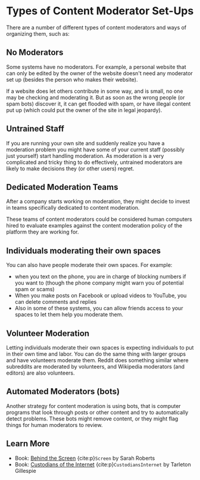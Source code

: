 # Types of Content Moderator Set-Ups

There are a number of different types of content moderators and ways of organizing them, such as:

## No Moderators
Some systems have no moderators. For example, a personal website that can only be edited by the owner of the website doesn't need any moderator set up (besides the person who makes their website).

If a website does let others contribute in some way, and is small, no one may be checking and moderating it. But as soon as the wrong people (or spam bots) discover it, it can get flooded with spam, or have illegal content put up (which could put the owner of the site in legal jeopardy).


## Untrained Staff
If you are running your own site and suddenly realize you have a moderation problem you might have some of your current staff (possibly just yourself) start handling moderation. As moderation is a very complicated and tricky thing to do effectively, untrained moderators are likely to make decisions they (or other users) regret.

## Dedicated Moderation Teams
After a company starts working on moderation, they might decide to invest in teams specifically dedicated to content moderation.

These teams of content moderators could be considered human computers hired to evaluate examples against the content moderation policy of the platform they are working for.

## Individuals moderating their own spaces
You can also have people moderate their own spaces. For example:
- when you text on the phone, you are in charge of blocking numbers if you want to (though the phone company might warn you of potential spam or scams)
- When you make posts on Facebook or upload videos to YouTube, you can delete comments and replies
- Also in some of these systems, you can allow friends access to your spaces to let them help you moderate them.

## Volunteer Moderation
Letting individuals moderate their own spaces is expecting individuals to put in their own time and labor. You can do the same thing with larger groups and have volunteers moderate them. Reddit does something similar where subreddits are moderated by volunteers, and Wikipedia moderators (and editors) are also volunteers.

## Automated Moderators (bots)
Another strategy for content moderation is using bots, that is computer programs that look through posts or other content and try to automatically detect problems. These bots might remove content, or they might flag things for human moderators to review.

## Learn More
- Book: [Behind the Screen](https://yalebooks.yale.edu/book/9780300261479/behind-the-screen/) {cite:p}`Screen` by Sarah Roberts
- Book: [Custodians of the Internet](https://yalebooks.yale.edu/book/9780300261431/custodians-of-the-internet/) {cite:p}`CustodiansInternet` by Tarleton Gillespie
